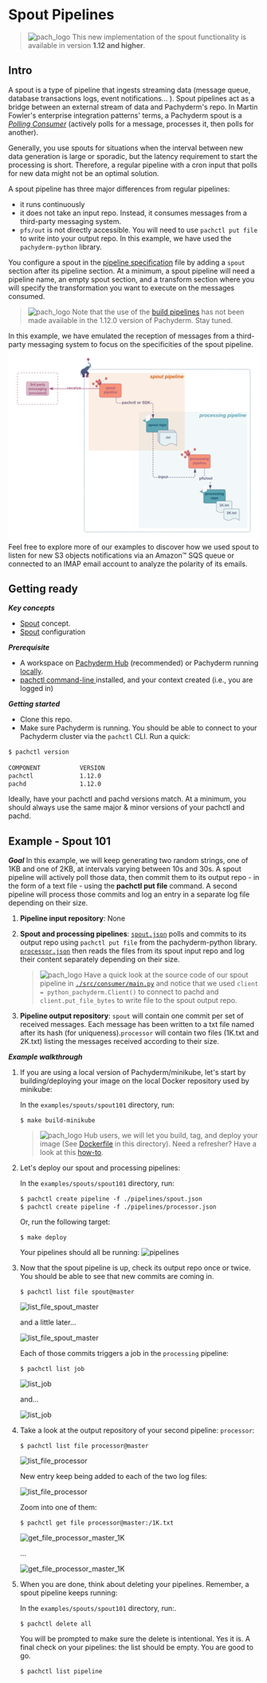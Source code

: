# Spout Pipelines 
>![pach_logo](./img/pach_logo.svg) This new implementation of the spout functionality is available in version **1.12 and higher**.


## Intro
A spout is a type of pipeline that ingests 
streaming data (message queue, database transactions logs,
event notifications... ). 
Spout pipelines act as a bridge
between an external stream of data and Pachyderm's repo.
In Martin Fowler's enterprise integration patterns' terms,
a Pachyderm spout is a 
*[Polling Consumer](https://www.enterpriseintegrationpatterns.com/patterns/messaging/PollingConsumer.html)* 
(actively polls for a message, processes it, then polls for another).

Generally, you use spouts for situations 
when the interval between new data generation
is large or sporadic, but the latency requirement
to start the processing is short. 
Therefore, a regular pipeline with a cron input
that polls for new data might not be an optimal solution.

A spout pipeline has three major differences from regular pipelines:
- it runs continuously
- it does not take an input repo. Instead, it consumes messages from a third-party messaging system.
- `pfs/out` is not directly accessible. You will need to use `pachctl put file` to write into your output repo. In this example, we have used the `pachyderm-python` library. 


You configure a spout in the 
[pipeline specification](https://docs.pachyderm.com/latest/reference/pipeline_spec/)
file by adding a `spout` section after its pipeline section.
At a minimum, a spout pipeline will need a pipeline name,
an empty spout section, and a transform section
where you will specify the transformation you want
to execute on the messages consumed.

>![pach_logo](./img/pach_logo.svg) Note that the use
of the [build pipelines](https://docs.pachyderm.com/latest/how-tos/developer-workflow/build-pipelines/) has not been made available
in the 1.12.0 version of Pachyderm. Stay tuned.


In this example, we have emulated the reception 
of messages from a third-party messaging system
to focus on the specificities of the spout pipeline. 
![](./img/spout101.png)
Feel free to explore more of our examples
to discover how we used spout to listen
for new S3 objects notifications via an Amazon™ SQS queue
or connected to an IMAP email account
to analyze the polarity of its emails.


## Getting ready
***Key concepts***
- [Spout](https://docs.pachyderm.com/latest/concepts/pipeline-concepts/pipeline/spout/) concept.
- [Spout](https://docs.pachyderm.com/latest/reference/pipeline_spec/#spout-optional) configuration 

***Prerequisite***
- A workspace on [Pachyderm Hub](https://docs.pachyderm.com/latest/pachhub/pachhub_getting_started/) (recommended) or Pachyderm running [locally](https://docs.pachyderm.com/latest/getting_started/local_installation/).
- [pachctl command-line ](https://docs.pachyderm.com/latest/getting_started/local_installation/#install-pachctl) installed, and your context created (i.e., you are logged in)

***Getting started***
- Clone this repo.
- Make sure Pachyderm is running. You should be able to connect to your Pachyderm cluster via the `pachctl` CLI. 
Run a quick:
```shell
$ pachctl version

COMPONENT           VERSION
pachctl             1.12.0
pachd               1.12.0
```
Ideally, have your pachctl and pachd versions match. At a minimum, you should always use the same major & minor versions of your pachctl and pachd. 

## Example - Spout 101 
***Goal***
In this example,
we will keep generating two random strings, 
one of 1KB and one of 2KB,
at intervals varying between 10s and 30s. 
A spout pipeline will actively poll those data,
then commit them to its output repo -
in the form of a text file - using the **pachctl put file** command. 
A second pipeline will process those commits
and log an entry in a separate log file
depending on their size.


1. **Pipeline input repository**: None

1. **Spout and processing pipelines**: [`spout.json`](./pipelines/spout.json) polls and commits to its output repo using `pachctl put file` from the pachyderm-python library.  [`processor.json`](./pipelines/processor.json) then reads the files from its spout input repo and log their content separately depending on their size.

    >![pach_logo](./img/pach_logo.svg) Have a quick look at the source code of our spout pipeline in [`./src/consumer/main.py`](./src/consumer/main.py) and notice that we used `client = python_pachyderm.Client()` to connect to pachd and `client.put_file_bytes` to write file to the spout output repo.


1. **Pipeline output repository**: `spout` will contain one commit per set of received messages. Each message has been written to a txt file named after its hash (for uniqueness).`processor` will contain two files (1K.txt and 2K.txt) listing the messages received according to their size.


***Example walkthrough***

1. If you are using a local version of Pachyderm/minikube, 
    let's start by building/deploying your image
    on the local Docker repository used by minikube: 

    In the `examples/spouts/spout101` directory, run:
    ```shell
    $ make build-minikube
    ```
    >![pach_logo](./img/pach_logo.svg) Hub users, we will let you build, tag, and deploy your image (See [Dockerfile](./Dockerfile) in this directory). Need a refresher? Have a look at this [how-to](https://docs.pachyderm.com/latest/how-tos/developer-workflow/working-with-pipelines/).

1. Let's deploy our spout and processing pipelines: 

    In the `examples/spouts/spout101` directory, run:
    ```shell
	$ pachctl create pipeline -f ./pipelines/spout.json
	$ pachctl create pipeline -f ./pipelines/processor.json
    ```
    Or, run the following target: 
    ```shell
    $ make deploy
    ```
    Your pipelines  should all be running:
    ![pipelines](./img/pachctl_list_pipeline.png)  

1. Now that the spout pipeline is up, check its output repo once or twice. 
    You should be able to see that new commits are coming in.
    
    ```shell
    $ pachctl list file spout@master
    ```
    ![list_file_spout_master](./img/pachctl_list_file_spout_master.png)

    and a little later...

    ![list_file_spout_master](./img/pachctl_list_file_spout_master_later.png)
    
    Each of those commits triggers a job in the `processing` pipeline:
    ```shell
    $ pachctl list job
    ```

    ![list_job](./img/pachctl_list_job.png)

    and...

    ![list_job](./img/pachctl_list_job_later.png)

1. Take a look at the output repository of your second pipeline: `processor`:
    ```shell
    $ pachctl list file processor@master
    ```

    ![list_file_processor](./img/pachctl_list_file_processor_master.png)

    New entry keep being added to each of the two log files:
    
    ![list_file_processor](./img/pachctl_list_file_processor_master_later.png)

    Zoom into one of them:
    ```shell
    $ pachctl get file processor@master:/1K.txt
    ```
    ![get_file_processor_master_1K](./img/pachctl_get_file_processor_master_1K.png)

    ...

    ![get_file_processor_master_1K](./img/pachctl_get_file_processor_master_1K_later.png)   

1. When you are done, think about deleting your pipelines.
Remember, a spout pipeline keeps running: 

    In the `examples/spouts/spout101` directory, run:.
    ```shell
    $ pachctl delete all
    ```
    You will be prompted to make sure the delete is intentional. Yes it is. A final check on your pipelines: the list should be empty. You are good to go.
    ```shell
    $ pachctl list pipeline
    ```

   
